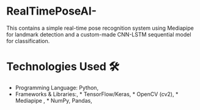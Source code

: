 # RealTimePoseAI-
This contains a simple real-time pose recognition system using Mediapipe for landmark detection and a custom-made CNN-LSTM sequential model for classification.

# Technologies Used 🛠️
* Programming Language: Python,
* Frameworks & Libraries:,
          * TensorFlow/Keras,
          * OpenCV (cv2),
          * Mediapipe ,
          * NumPy, Pandas,
